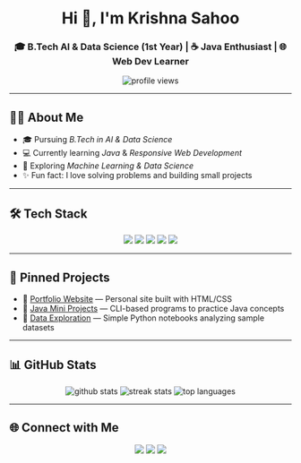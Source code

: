 <!-- Profile README -->

<h1 align="center">Hi 👋, I'm Krishna Sahoo</h1>
<h3 align="center">🎓 B.Tech AI & Data Science (1st Year) | ☕ Java Enthusiast | 🌐 Web Dev Learner</h3>

<p align="center">
  <img src="https://komarev.com/ghpvc/?username=krishnasahoo11156&label=Profile%20Views&color=blueviolet&style=flat-square" alt="profile views" />
</p>

---

## 🧑‍🎓 About Me  
- 🎓 Pursuing *B.Tech in AI & Data Science*  
- 💻 Currently learning *Java* & *Responsive Web Development*  
- 🌱 Exploring *Machine Learning & Data Science*  
- ✨ Fun fact: I love solving problems and building small projects  

---

## 🛠 Tech Stack  

<p align="center">
<img src="https://img.shields.io/badge/Java-%23ED8B00.svg?style=for-the-badge&logo=openjdk&logoColor=white" />
<img src="https://img.shields.io/badge/HTML5-%23E34F26.svg?style=for-the-badge&logo=html5&logoColor=white" />
<img src="https://img.shields.io/badge/CSS3-%231572B6.svg?style=for-the-badge&logo=css3&logoColor=white" />
<img src="https://img.shields.io/badge/Git-%23F05033.svg?style=for-the-badge&logo=git&logoColor=white" />
<img src="https://img.shields.io/badge/GitHub-%23121011.svg?style=for-the-badge&logo=github&logoColor=white" />
</p>

---

## 📌 Pinned Projects  
- 🔗 [Portfolio Website](#) — Personal site built with HTML/CSS  
- 🔗 [Java Mini Projects](#) — CLI-based programs to practice Java concepts  
- 🔗 [Data Exploration](#) — Simple Python notebooks analyzing sample datasets  

---

## 📊 GitHub Stats  

<p align="center">
<img src="https://github-readme-stats.vercel.app/api?username=krishnasahoo11156&show_icons=true&theme=tokyonight" alt="github stats" />
<img src="https://github-readme-streak-stats.herokuapp.com?user=krishnasahoo11156&theme=tokyonight&hide_border=true" alt="streak stats" />
<img src="https://github-readme-stats.vercel.app/api/top-langs/?username=krishnasahoo11156&layout=compact&theme=tokyonight" alt="top languages" />
</p>

---

## 🌐 Connect with Me  

<p align="center">
<a href="https://www.linkedin.com/in/krishna-sahoo-b3440537a"><img src="https://img.shields.io/badge/LinkedIn-%230077B5.svg?style=for-the-badge&logo=linkedin&logoColor=white" /></a>
<a href="mailto:your.krishnasahoo11156@gmail.com"><img src="https://img.shields.io/badge/Email-%23EA4335.svg?style=for-the-badge&logo=gmail&logoColor=white" /></a>
<a href="https://instagram.com/krishnasahoo11156"><img src="https://img.shields.io/badge/Instagram-%23E4405F.svg?style=for-the-badge&logo=instagram&logoColor=white" /></a>
</p>
